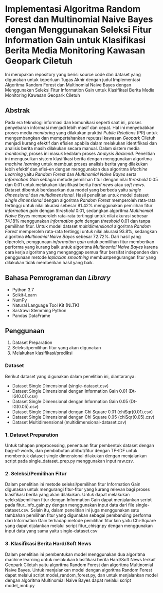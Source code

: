 <h1>Implementasi Algoritma Random Forest dan Multinomial Naive Bayes dengan Menggunakan Seleksi Fitur Information Gain untuk Klasifikasi Berita Media Monitoring Kawasan Geopark Ciletuh</h1>

<p>Ini merupakan repository yang berisi source code dan dataset yang digunakan untuk keperluan Tugas Akhir dengan judul Implementasi Algoritma Random Forest dan Multinomial Naive Bayes dengan Menggunakan Seleksi Fitur Information Gain untuk Klasifikasi Berita Media Monitoring Kawasan Geopark Ciletuh</p>

<h2>Abstrak</h2>

<p>Pada era teknologi informasi dan komunikasi seperti saat ini, proses penyebaran informasi menjadi lebih masif dan cepat.  Hal ini menyebabkan proses media <em>monitoring</em> yang dilakukan praktisi <em>Public Relations</em> (PR) untuk mengembangkan dan mempertahankan reputasi kawasan <em>Geopark</em> Ciletuh menjadi kurang efektif dan efisien apabila dalam melakukan identifikasi dan analisis berita masih dilakukan secara manual. Dalam sistem media <em>monitoring</em>, proses ini masuk kedalam proses <em>Analysis Backend</em>. Penelitian ini mengusulkan sistem klasifikasi berita dengan menggunakan algoritma <em>machine learning</em> untuk membuat proses analisis berita yang dilakukan lebih efektif dan efisi-en dengan menggunakan dua algoritma <em>Machine Learning</em> yaitu <em>Random Forest</em> dan <em>Multinomial Naive Bayes</em> serta <em>Information Gain</em> sebagai metode pemilihan fitur dengan nilai <em>threshold</em> 0.05 dan 0.01 untuk melakukan klasifikasi berita <em>hard news</em> atau <em>soft news</em>. Dataset dibentuk berdasarkan dua model yang berbeda yaitu <em>single dimensional</em> dan <em>multidimensional</em>. Hasil penelitian untuk model dataset <em>single dimensional</em> dengan algoritma <em>Random Forest</em> memperoleh rata-rata tertinggi untuk nilai akurasi sebesar 81.42% menggunakan pemilihan fitur <em>information gain</em> dengan <em>threshold</em> 0.01, sedangkan algoritma <em>Multinomial Naive Bayes</em> memperoleh rata-rata tertinggi untuk nilai akurasi sebesar 74.18% menggunakan <em>information gain</em> dengan <em>threshold</em> 0.01 dan tanpa pemilihan fitur. Untuk model dataset <em>multidimensional</em> algoritma <em>Random Forest</em> memperoleh  rata-rata tertinggi untuk nilai akurasi 93.8%, sedangkan algoritma <em>Multinomial Naive Bayes</em> sebesar 72.72%. Dari hasil yang diperoleh, penggunaan <em>information gain</em> untuk pemilihan fitur memberikan performa yang kurang baik untuk algoritma <em>Multinomial Naive Bayes</em> karena cara kerja algoritma yang menganggap semua fitur bersifat independen dan penggunaan metode <em>laplacian smoothing</em> membuatpengurangan fitur yang dilakukan tidak memberikan hasil yang baik.</p>

<h2>Bahasa Pemrograman dan <em>Library</em></h2>
<ul>
  <li>Python 3.7</li>
  <li>Scikit-Learn</li>
  <li>NumPy</li>
  <li>Natural Language Tool Kit (NLTK)</li>
  <li>Sastrawi Stemming Python</li>
  <li>Pandas DataFrame</li>
</ul>

<h2>Penggunaan</h2>
<ol>
  <li>Dataset Preparation</li>
  <li>Seleksi/pemilihan fitur yang akan digunakan</li>
  <li>Melakukan klasifikasi/prediksi</li>
</ol>

<h3>Dataset</h3>
<p>Berikut dataset yang digunakan dalam penelitian ini, diantaranya:</p>
<ul>
  <li>Dataset Single Dimensional (single-dataset.csv)</li>
  <li>Dataset Single Dimensional dengan Information Gain 0.01 (Dt-IG(0.01).csv)</li>
  <li>Dataset Single Dimensional dengan Information Gain 0.05 (Dt-IG(0.05).csv)</li>
  <li>Dataset Single Dimensional dengan Chi Square 0.01 (chiSqr(0.01).csv)</li>
  <li>Dataset Single Dimensional dengan Chi Square 0.05 (chiSqr(0.05).csv)</li>
  <li>Dataset Multidimensional (multidimensional-dataset.csv)</li>
</ul>

<h3>1. Dataset Preparation</h3>
<p>Untuk tahapan preprocessing, penentuan fitur pembentuk dataset dengan bag-of-words, dan pembobotan atribut/fitur dengan TF-IDF untuk membentuk dataset single dimensional dilakukan dengan menjalankan script pada single_dataset_prep.py menggunakan input raw.csv.</p>

<h3>2. Seleksi/Pemilihan Fitur</h3>
<p>Dalam penelitian ini metode seleksi/pemilihan fitur Information Gain digunakan untuk mengurangi fitur-fitur yang kurang relevan bagi proses klasifikasi berita yang akan dilakukan. Untuk dapat melakukan seleksi/pemilihan fitur dengan Information Gain dapat menjalankan script pada fitur_info_gain.py dengan menggunakan input data dari file single-dataset.csv. Selain itu, dalam penelitian ini juga menggunakan satu tambahan pemilihan fitur yang digunakan sebagai pembanding performa dari Information Gain terhadap metode pemilihan fitur lain yaitu Chi-Square yang dapat dijalankan melalui script fitur_chisqr.py dengan menggunakan input data yang sama yaitu single-dataset.csv</p>

<h3>3. Klasifikasi Berita Hard/Soft News</h3>
<p>Dalam penelitian ini pembentukan model menggunakan dua algoritma machine learning untuk melakukan klasifikasi berita Hard/Soft News terkait Geopark Ciletuh yaitu algoritma Random Forest dan algoritma Multinomial Naive Bayes. Untuk menjalankan model dengan algoritma Random Forest dapat melalui script model_random_forest.py, dan untuk menjalankan model dengan algoritma Multinomial Naive Bayes dapat melalui script model_mnb.py</p>
